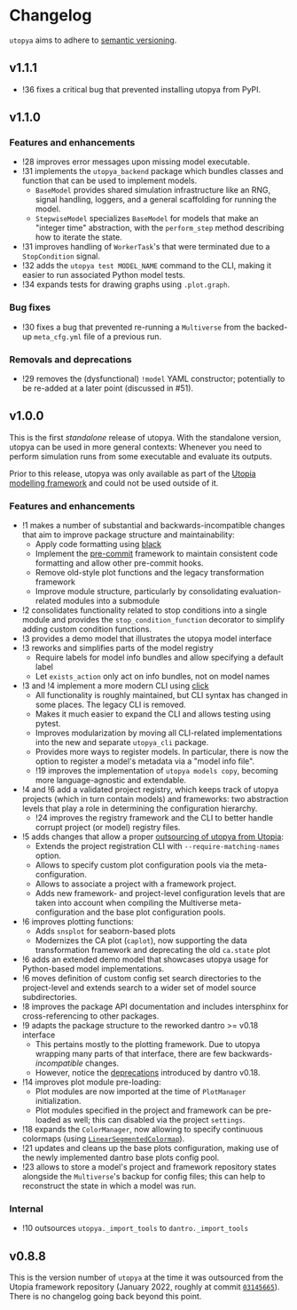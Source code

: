 # Changelog

`utopya` aims to adhere to [semantic versioning](https://semver.org/).


## v1.1.1
- !36 fixes a critical bug that prevented installing utopya from PyPI.


## v1.1.0
### Features and enhancements
- !28 improves error messages upon missing model executable.
- !31 implements the `utopya_backend` package which bundles classes and function that can be used to implement models.
    - `BaseModel` provides shared simulation infrastructure like an RNG, signal handling, loggers, and a general scaffolding for running the model.
    - `StepwiseModel` specializes `BaseModel` for models that make an "integer time" abstraction, with the `perform_step` method describing how to iterate the state.
- !31 improves handling of `WorkerTask`'s that were terminated due to a `StopCondition` signal.
- !32 adds the `utopya test MODEL_NAME` command to the CLI, making it easier to run associated Python model tests.
- !34 expands tests for drawing graphs using `.plot.graph`.

### Bug fixes
- !30 fixes a bug that prevented re-running a `Multiverse` from the backed-up `meta_cfg.yml` file of a previous run.

### Removals and deprecations
- !29 removes the (dysfunctional) `!model` YAML constructor; potentially to be re-added at a later point (discussed in #51).



## v1.0.0
This is the first *standalone* release of utopya.
With the standalone version, utopya can be used in more general contexts: Whenever you need to perform simulation runs from some executable and evaluate its outputs.

Prior to this release, utopya was only available as part of the [Utopia modelling framework](https://gitlab.com/utopia-project/utopia) and could not be used outside of it.

### Features and enhancements
- !1 makes a number of substantial and backwards-incompatible changes that aim to improve package structure and maintainability:
    - Apply code formatting using [black](https://github.com/psf/black)
    - Implement the [pre-commit](https://pre-commit.com) framework to maintain consistent code formatting and allow other pre-commit hooks.
    - Remove old-style plot functions and the legacy transformation framework
    - Improve module structure, particularly by consolidating evaluation-related modules into a submodule
- !2 consolidates functionality related to stop conditions into a single module and provides the `stop_condition_function` decorator to simplify adding custom condition functions.
- !3 provides a demo model that illustrates the utopya model interface
- !3 reworks and simplifies parts of the model registry
    - Require labels for model info bundles and allow specifying a default label
    - Let `exists_action` only act on info bundles, not on model names
- !3 and !4 implement a more modern CLI using [click](https://click.palletsprojects.com/)
    - All functionality is roughly maintained, but CLI syntax has changed in some places.
      The legacy CLI is removed.
    - Makes it much easier to expand the CLI and allows testing using pytest.
    - Improves modularization by moving all CLI-related implementations into the new and separate `utopya_cli` package.
    - Provides more ways to register models. In particular, there is now the option to register a model's metadata via a "model info file".
    - !19 improves the implementation of `utopya models copy`, becoming more language-agnostic and extendable.
- !4 and !6 add a validated project registry, which keeps track of utopya projects (which in turn contain models) and frameworks: two abstraction levels that play a role in determining the configuration hierarchy.
    - !24 improves the registry framework and the CLI to better handle corrupt project (or model) registry files.
- !5 adds changes that allow a proper [outsourcing of utopya from Utopia](https://gitlab.com/utopia-project/utopia/-/merge_requests/277):
    - Extends the project registration CLI with `--require-matching-names` option.
    - Allows to specify custom plot configuration pools via the meta-configuration.
    - Allows to associate a project with a framework project.
    - Adds new framework- and project-level configuration levels that are taken into account when compiling the Multiverse meta-configuration and the base plot configuration pools.
- !6 improves plotting functions:
    - Adds `snsplot` for seaborn-based plots
    - Modernizes the CA plot (`caplot`), now supporting the data transformation framework and deprecating the old `ca.state` plot
- !6 adds an extended demo model that showcases utopya usage for Python-based model implementations.
- !6 moves definition of custom config set search directories to the project-level and extends search to a wider set of model source subdirectories.
- !8 improves the package API documentation and includes intersphinx for cross-referencing to other packages.
- !9 adapts the package structure to the reworked dantro >= v0.18 interface
    - This pertains mostly to the plotting framework. Due to utopya wrapping many parts of that interface, there are few backwards-*incompatible* changes.
    - However, notice the [deprecations](https://gitlab.com/utopia-project/dantro/-/blob/master/CHANGELOG.md#v0180) introduced by dantro v0.18.
- !14 improves plot module pre-loading:
    - Plot modules are now imported at the time of `PlotManager` initialization.
    - Plot modules specified in the project and framework can be pre-loaded as well; this can disabled via the project `settings`.
- !18 expands the `ColorManager`, now allowing to specify continuous colormaps (using [`LinearSegmentedColormap`](https://matplotlib.org/stable/api/_as_gen/matplotlib.colors.LinearSegmentedColormap.html)).
- !21 updates and cleans up the base plots configuration, making use of the newly implemented dantro base plots config pool.
- !23 allows to store a model's project and framework repository states alongside the `Multiverse`'s backup for config files; this can help to reconstruct the state in which a model was run.

### Internal
- !10 outsources `utopya._import_tools` to `dantro._import_tools`




## v0.8.8
This is the version number of `utopya` at the time it was outsourced from the Utopia framework repository (January 2022, roughly at commit [`03145665`](https://gitlab.com/utopia-project/utopia/-/commit/03145665dc86f223cbd156b98f4c5dc631abc85b)).
There is no changelog going back beyond this point.
